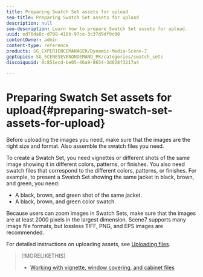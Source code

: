 ```yaml
---
title: Preparing Swatch Set assets for upload
seo-title: Preparing Swatch Set assets for upload
description: null
seo-description: Learn how to prepare Swatch Set assets for upload.
uuid: ed78da8c-d708-418b-97ce-3c37d9df9c90
contentOwner: admin
content-type: reference
products: SG_EXPERIENCEMANAGER/Dynamic-Media-Scene-7
geptopics: SG_SCENESEVENONDEMAND_PK/categories/swatch_sets
discoiquuid: 0c851ecd-be05-46a9-8654-3d028f3217a4

---
```


# Preparing Swatch Set assets for upload{#preparing-swatch-set-assets-for-upload}

Before uploading the images you need, make sure that the images are the right size and format. Also assemble the swatch files you need.

To create a Swatch Set, you need vignettes or different shots of the same image showing it in different colors, patterns, or finishes. You also need swatch files that correspond to the different colors, patterns, or finishes. For example, to present a Swatch Set showing the same jacket in black, brown, and green, you need:

* A black, brown, and green shot of the same jacket.
* A black, brown, and green color swatch.

Because users can zoom images in Swatch Sets, make sure that the images are at least 2000 pixels in the largest dimension. Scene7 supports many image file formats, but lossless TIFF, PNG, and EPS images are recommended.

For detailed instructions on uploading assets, see [Uploading files](uploading-files.md#uploading_files).

>[!MORELIKETHIS]
>
>* [Working with vignette, window covering, and cabinet files](vignette-window-covering-cabinet-files.md#working_with_vignette_window_covering_and_cabinet_files)
